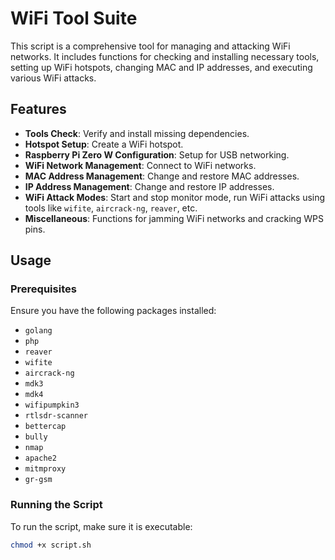 # WiFi Tool Suite

This script is a comprehensive tool for managing and attacking WiFi networks. It includes functions for checking and installing necessary tools, setting up WiFi hotspots, changing MAC and IP addresses, and executing various WiFi attacks.

## Features

- **Tools Check**: Verify and install missing dependencies.
- **Hotspot Setup**: Create a WiFi hotspot.
- **Raspberry Pi Zero W Configuration**: Setup for USB networking.
- **WiFi Network Management**: Connect to WiFi networks.
- **MAC Address Management**: Change and restore MAC addresses.
- **IP Address Management**: Change and restore IP addresses.
- **WiFi Attack Modes**: Start and stop monitor mode, run WiFi attacks using tools like `wifite`, `aircrack-ng`, `reaver`, etc.
- **Miscellaneous**: Functions for jamming WiFi networks and cracking WPS pins.

## Usage

### Prerequisites

Ensure you have the following packages installed:
- `golang`
- `php`
- `reaver`
- `wifite`
- `aircrack-ng`
- `mdk3`
- `mdk4`
- `wifipumpkin3`
- `rtlsdr-scanner`
- `bettercap`
- `bully`
- `nmap`
- `apache2`
- `mitmproxy`
- `gr-gsm`

### Running the Script

To run the script, make sure it is executable:

```sh
chmod +x script.sh
